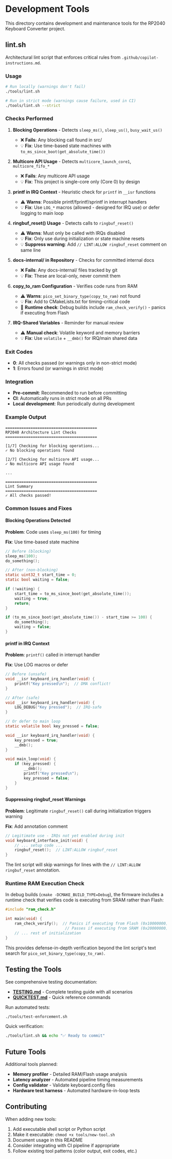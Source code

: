 # Development Tools

This directory contains development and maintenance tools for the RP2040 Keyboard Converter project.

## lint.sh

Architectural lint script that enforces critical rules from `.github/copilot-instructions.md`.

### Usage

```bash
# Run locally (warnings don't fail)
./tools/lint.sh

# Run in strict mode (warnings cause failure, used in CI)
./tools/lint.sh --strict
```

### Checks Performed

1. **Blocking Operations** - Detects `sleep_ms()`, `sleep_us()`, `busy_wait_us()`
   - ❌ **Fails**: Any blocking call found in src/
   - 💡 **Fix**: Use time-based state machines with `to_ms_since_boot(get_absolute_time())`

2. **Multicore API Usage** - Detects `multicore_launch_core1`, `multicore_fifo_*`
   - ❌ **Fails**: Any multicore API usage
   - 💡 **Fix**: This project is single-core only (Core 0) by design

3. **printf in IRQ Context** - Heuristic check for `printf` in `__isr` functions
   - ⚠️ **Warns**: Possible printf/fprintf/sprintf in interrupt handlers
   - 💡 **Fix**: Use `LOG_*` macros (allowed - designed for IRQ use) or defer logging to main loop

4. **ringbuf_reset() Usage** - Detects calls to `ringbuf_reset()`
   - ⚠️ **Warns**: Must only be called with IRQs disabled
   - 💡 **Fix**: Only use during initialization or state machine resets
   - 💡 **Suppress warning**: Add `// LINT:ALLOW ringbuf_reset` comment on same line

5. **docs-internal/ in Repository** - Checks for committed internal docs
   - ❌ **Fails**: Any docs-internal/ files tracked by git
   - 💡 **Fix**: These are local-only, never commit them

6. **copy_to_ram Configuration** - Verifies code runs from RAM
   - ⚠️ **Warns**: `pico_set_binary_type(copy_to_ram)` not found
   - 💡 **Fix**: Add to CMakeLists.txt for timing-critical code
   - 🔧 **Runtime check**: Debug builds include `ram_check_verify()` - panics if executing from Flash

7. **IRQ-Shared Variables** - Reminder for manual review
   - ⚠️ **Manual check**: Volatile keyword and memory barriers
   - 💡 **Fix**: Use `volatile` + `__dmb()` for IRQ/main shared data

### Exit Codes

- **0**: All checks passed (or warnings only in non-strict mode)
- **1**: Errors found (or warnings in strict mode)

### Integration

- **Pre-commit**: Recommended to run before committing
- **CI**: Automatically runs in strict mode on all PRs
- **Local development**: Run periodically during development

### Example Output

```
========================================
RP2040 Architecture Lint Checks
========================================

[1/7] Checking for blocking operations...
✓ No blocking operations found

[2/7] Checking for multicore API usage...
✓ No multicore API usage found

...

========================================
Lint Summary
========================================
✓ All checks passed!
```

### Common Issues and Fixes

#### Blocking Operations Detected

**Problem**: Code uses `sleep_ms(100)` for timing

**Fix**: Use time-based state machine
```c
// Before (blocking)
sleep_ms(100);
do_something();

// After (non-blocking)
static uint32_t start_time = 0;
static bool waiting = false;

if (!waiting) {
    start_time = to_ms_since_boot(get_absolute_time());
    waiting = true;
    return;
}

if (to_ms_since_boot(get_absolute_time()) - start_time >= 100) {
    do_something();
    waiting = false;
}
```

#### printf in IRQ Context

**Problem**: `printf()` called in interrupt handler

**Fix**: Use LOG macros or defer
```c
// Before (unsafe)
void __isr keyboard_irq_handler(void) {
    printf("Key pressed\n");  // DMA conflict!
}

// After (safe)
void __isr keyboard_irq_handler(void) {
    LOG_DEBUG("Key pressed");  // IRQ-safe
}

// Or defer to main loop
static volatile bool key_pressed = false;

void __isr keyboard_irq_handler(void) {
    key_pressed = true;
    __dmb();
}

void main_loop(void) {
    if (key_pressed) {
        __dmb();
        printf("Key pressed\n");
        key_pressed = false;
    }
}
```

#### Suppressing ringbuf_reset Warnings

**Problem**: Legitimate `ringbuf_reset()` call during initialization triggers warning

**Fix**: Add annotation comment
```c
// Legitimate use - IRQs not yet enabled during init
void keyboard_interface_init(void) {
    // ... setup code ...
    ringbuf_reset();  // LINT:ALLOW ringbuf_reset
}
```

The lint script will skip warnings for lines with the `// LINT:ALLOW ringbuf_reset` annotation.

### Runtime RAM Execution Check

In debug builds (`cmake -DCMAKE_BUILD_TYPE=Debug`), the firmware includes a runtime check that verifies code is executing from SRAM rather than Flash:

```c
#include "ram_check.h"

int main(void) {
    ram_check_verify();  // Panics if executing from Flash (0x10000000)
                          // Passes if executing from SRAM (0x20000000)
    // ... rest of initialization
}
```

This provides defense-in-depth verification beyond the lint script's text search for `pico_set_binary_type(copy_to_ram)`.

## Testing the Tools

See comprehensive testing documentation:
- **[TESTING.md](TESTING.md)** - Complete testing guide with all scenarios
- **[QUICKTEST.md](QUICKTEST.md)** - Quick reference commands

Run automated tests:
```bash
./tools/test-enforcement.sh
```

Quick verification:
```bash
./tools/lint.sh && echo "✅ Ready to commit"
```

## Future Tools

Additional tools planned:
- **Memory profiler** - Detailed RAM/Flash usage analysis
- **Latency analyzer** - Automated pipeline timing measurements
- **Config validator** - Validate keyboard.config files
- **Hardware test harness** - Automated hardware-in-loop tests

## Contributing

When adding new tools:
1. Add executable shell script or Python script
2. Make it executable: `chmod +x tools/new-tool.sh`
3. Document usage in this README
4. Consider integrating with CI pipeline if appropriate
5. Follow existing tool patterns (color output, exit codes, etc.)
